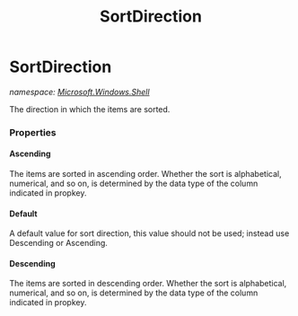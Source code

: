 ﻿---
title: SortDirection
---

# SortDirection
_namespace: [Microsoft.Windows.Shell](N-Microsoft.Windows.Shell.html)_

The direction in which the items are sorted.



### Properties

#### Ascending
The items are sorted in ascending order. Whether the sort is alphabetical, numerical, 
 and so on, is determined by the data type of the column indicated in propkey.
#### Default
A default value for sort direction, this value should not be used;
 instead use Descending or Ascending.
#### Descending
The items are sorted in descending order. Whether the sort is alphabetical, numerical, 
 and so on, is determined by the data type of the column indicated in propkey.

